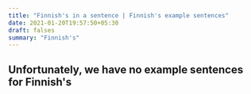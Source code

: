 ```yaml
---
title: "Finnish's in a sentence | Finnish's example sentences"
date: 2021-01-20T19:57:50+05:30
draft: falses
summary: "Finnish's"
---
```

## Unfortunately, we have no example sentences for Finnish's                 
